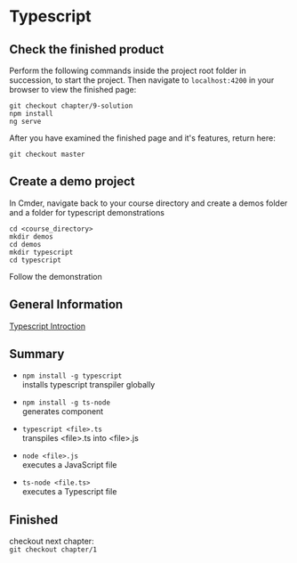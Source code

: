# Typescript

## Check the finished product
Perform the following commands inside the project root folder in succession, to start the project. Then navigate to `localhost:4200` in your browser to view the finished page:
```
git checkout chapter/9-solution
npm install
ng serve
```
After you have examined the finished page and it's features, return here:
```
git checkout master
```

## Create a demo project
In Cmder, navigate back to your course directory and create a demos folder and a folder for typescript demonstrations
```
cd <course_directory>
mkdir demos
cd demos
mkdir typescript
cd typescript
```
Follow the demonstration


## General Information
[Typescript Introction](https://www.typescriptlang.org/docs/handbook/declaration-files/introduction.html)

## Summary
- `npm install -g typescript`  
installs typescript transpiler globally

- `npm install -g ts-node`  
generates component

- `typescript <file>.ts`  
transpiles \<file>.ts into \<file>.js 

- `node <file>.js`  
executes a JavaScript file

- `ts-node <file.ts>`  
executes a Typescript file

## Finished
checkout next chapter:  
`git checkout chapter/1`
